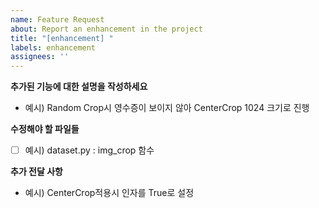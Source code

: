```yaml
---
name: Feature Request
about: Report an enhancement in the project
title: "[enhancement] "
labels: enhancement
assignees: ''
---
```


**추가된 기능에 대한 설명을 작성하세요**
- 예시) Random Crop시 영수증이 보이지 않아 CenterCrop 1024 크기로 진행

**수정해야 할 파일들**
- [ ] 예시) dataset.py : img_crop 함수

**추가 전달 사항**
- 예시) CenterCrop적용시 인자를 True로 설정